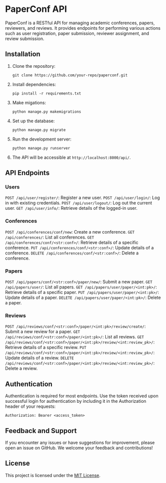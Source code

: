 # PaperConf API

PaperConf is a RESTful API for managing academic conferences, papers, reviewers, and reviews. It provides endpoints for performing various actions such as user registration, paper submission, reviewer assignment, and review submission.

## Installation

1. Clone the repository:

   ```
   git clone https://github.com/your-repo/paperconf.git
   ```

2. Install dependencies:

   ```
   pip install -r requirements.txt
   ```

3. Make migations:

   ```
   python manage.py makemigrations
   ```

4. Set up the database:

   ```
   python manage.py migrate
   ```

5. Run the development server:

   ```
   python manage.py runserver
   ```

6. The API will be accessible at `http://localhost:8000/api/`.

## API Endpoints

### Users

`POST /api/user/register/`: Register a new user.
`POST /api/user/login/`: Log in with existing credentials.
`POST /api/user/logout/`: Log out the current user.
`GET /api/user/info/`: Retrieve details of the logged-in user.

### Conferences

`POST /api/conferences/conf/new`: Create a new conference.
`GET /api/conferences/`: List all conferences.
`GET /api/conferences/conf/<str:conf>/`: Retrieve details of a specific conference.
`PUT /api/conferences/conf/<str:conf>/`: Update details of a conference.
`DELETE /api/conferences/conf/<str:conf>/`: Delete a conference.

### Papers

`POST /api/papers/conf/<str:conf>/paper/new/`: Submit a new paper.
`GET /api/papers/user/`: List all papers.
`GET /api/papers/user/paper/<int:pk>/`: Retrieve details of a specific paper.
`PUT /api/papers/user/paper/<int:pk>/`: Update details of a paper.
`DELETE /api/papers/user/paper/<int:pk>/`: Delete a paper.

### Reviews

`POST /api/reviews/conf/<str:conf>/paper/<int:pk>/review/create/`: Submit a new review for a paper.
`GET /api/reviews/conf/<str:conf>/paper/<int:pk>/`: List all reviews.
`GET /api/reviews/conf/<str:conf>/paper/<int:pk>/review/<int:review_pk>/`: Retrieve details of a specific review.
`PUT /api/reviews/conf/<str:conf>/paper/<int:pk>/review/<int:review_pk>/`: Update details of a review.
`DELETE /api/reviews/conf/<str:conf>/paper/<int:pk>/review/<int:review_pk>/`: Delete a review.

## Authentication

Authentication is required for most endpoints. Use the token received upon successful login for authentication by including it in the Authorization header of your requests:

```
Authorization: Bearer <access_token>
```

## Feedback and Support

If you encounter any issues or have suggestions for improvement, please open an issue on GitHub. We welcome your feedback and contributions!

## License

This project is licensed under the [MIT License](https://github.com/babypluto-ai/paperconf/blob/updates/LICENSE).
